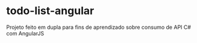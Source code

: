 # todo-list-angular
Projeto feito em dupla para fins de aprendizado sobre consumo de API C# com AngularJS
